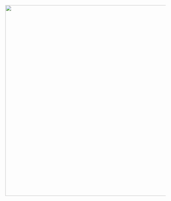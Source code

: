 <!--coming-soon-start-->
<p align="center">
<img src="https://static.wixstatic.com/media/141bfd_f750b94d365a406f9bf5cf080d97c1c2~mv2.gif" width="600"  />
</p>
<!--coming-soon-end-->

